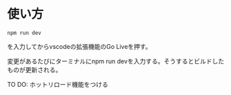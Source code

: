 # 使い方
```
npm run dev
```
を入力してからvscodeの拡張機能のGo Liveを押す。

変更があるたびにターミナルにnpm run devを入力する。そうするとビルドしたものが更新される。

TO DO: ホットリロード機能をつける